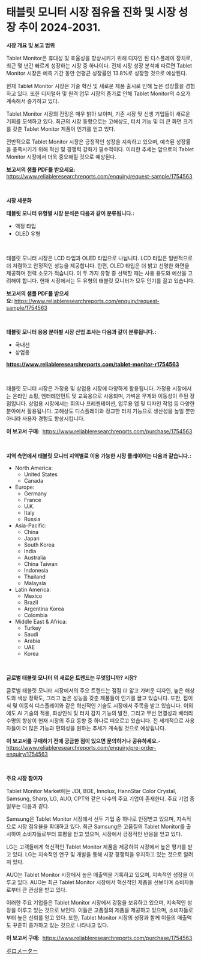 <p><h1>태블릿 모니터 시장 점유율 진화 및 시장 성장 추이 2024-2031.</h1></p><p><strong>시장 개요 및 보고 범위</strong></p>
<p><p>Tablet Monitor은 휴대성 및 효율성을 향상시키기 위해 디자인 된 디스플레이 장치로, 최근 몇 년간 빠르게 성장하는 시장 중 하나이다. 전체 시장 성장 분석에 따르면 Tablet Monitor 시장은 예측 기간 동안 연평균 성장률인 13.8%로 성장할 것으로 예상된다.</p><p>현재 Tablet Monitor 시장은 기술 혁신 및 새로운 제품 출시로 인해 높은 성장률을 경험하고 있다. 또한 디지털화 및 원격 업무 시장의 증가로 인해 Tablet Monitor의 수요가 계속해서 증가하고 있다.</p><p>Tablet Monitor 시장의 전망은 매우 밝아 보이며, 기존 시장 및 신생 기업들이 새로운 기회를 모색하고 있다. 최근의 시장 동향으로는 고해상도, 터치 기능 및 더 큰 화면 크기를 갖춘 Tablet Monitor 제품이 인기를 얻고 있다.</p><p>전반적으로 Tablet Monitor 시장은 긍정적인 성장을 지속하고 있으며, 예측된 성장률을 충족시키기 위해 혁신 및 경쟁력 강화가 필수적이다. 이러한 추세는 앞으로의 Tablet Monitor 시장에서 더욱 중요해질 것으로 예상된다.</p></p>
<p><strong>보고서의 샘플 PDF를 받으세요:</strong> <a href="https://www.reliableresearchreports.com/enquiry/request-sample/1754563">https://www.reliableresearchreports.com/enquiry/request-sample/1754563</a></p>
<p>&nbsp;</p>
<p><strong>시장 세분화</strong></p>
<p><strong>태블릿 모니터 유형별 시장 분석은 다음과 같이 분류됩니다.:</strong></p>
<p><ul><li>액정 타입</li><li>OLED 유형</li></ul></p>
<p>&nbsp;</p>
<p><p>태블릿 모니터 시장은 LCD 타입과 OLED 타입으로 나뉩니다. LCD 타입은 일반적으로 더 저렴하고 안정적인 성능을 제공합니다. 한편, OLED 타입은 더 밝고 선명한 화면을 제공하며 전력 소모가 적습니다. 이 두 가지 유형 중 선택할 때는 사용 용도와 예산을 고려해야 합니다. 현재 시장에서는 두 유형의 태블릿 모니터가 모두 인기를 끌고 있습니다.</p></p>
<p><strong>보고서의 샘플 PDF를 받으세요:</strong>&nbsp;<a href="https://www.reliableresearchreports.com/enquiry/request-sample/1754563">https://www.reliableresearchreports.com/enquiry/request-sample/1754563</a></p>
<p>&nbsp;</p>
<p><strong> 태블릿 모니터 응용 분야별 시장 산업 조사는 다음과 같이 분류됩니다.:</strong></p>
<p><ul><li>국내선</li><li>상업용</li></ul></p>
<p><strong><a href="https://www.reliableresearchreports.com/tablet-monitor-r1754563">https://www.reliableresearchreports.com/tablet-monitor-r1754563</a></strong></p>
<p>&nbsp;</p>
<p><p>태블릿 모니터 시장은 가정용 및 상업용 시장에 다양하게 활용됩니다. 가정용 시장에서는 온라인 쇼핑, 엔터테인먼트 및 교육용으로 사용되며, 가벼운 무게와 이동성이 주된 장점입니다. 상업용 시장에서는 회의나 프레젠테이션, 업무용 앱 및 디자인 작업 등 다양한 분야에서 활용됩니다. 고해상도 디스플레이와 정교한 터치 기능으로 생산성을 높일 뿐만 아니라 사용자 경험도 향상시킵니다.</p></p>
<p><strong>이 보고서 구매:</strong>&nbsp; <a href="https://www.reliableresearchreports.com/purchase/1754563">https://www.reliableresearchreports.com/purchase/1754563</a></p>
<p>&nbsp;</p>
<p><strong>지역 측면에서 태블릿 모니터 지역별로 이용 가능한 시장 플레이어는 다음과 같습니다.:</strong></p>
<p><ul>
    <li>
        North America:
        <ul>
            <li>United States</li>
            <li>Canada</li>
        </ul>
    </li>
    <li>
        Europe:
        <ul>
            <li>Germany</li>
            <li>France</li>
            <li>U.K.</li>
            <li>Italy</li>
            <li>Russia</li>
        </ul>
    </li>
    <li>
        Asia-Pacific:
        <ul>
            <li>China</li>
            <li>Japan</li>
            <li>South Korea</li>
            <li>India</li>
            <li>Australia</li>
            <li>China Taiwan</li>
            <li>Indonesia</li>
            <li>Thailand</li>
            <li>Malaysia</li>
        </ul>
    </li>
    <li>
        Latin America:
        <ul>
            <li>Mexico</li>
            <li>Brazil</li>
            <li>Argentina Korea</li>
            <li>Colombia</li>
        </ul>
    </li>
    <li>
        Middle East & Africa:
        <ul>
            <li>Turkey</li>
            <li>Saudi</li>
            <li>Arabia</li>
            <li>UAE</li>
            <li>Korea</li>
        </ul>
    </li>
    </ul></p>
<p>&nbsp;</p>
<p><strong>글로벌 태블릿 모니터 의 새로운 트렌드는 무엇입니까? 시장?</strong></p>
<p><p>글로벌 태블릿 모니터 시장에서의 주요 트렌드는 점점 더 얇고 가벼운 디자인, 높은 해상도와 색상 정확도, 그리고 높은 성능을 갖춘 제품들이 인기를 끌고 있습니다. 또한, 접이식 및 이동식 디스플레이와 같은 혁신적인 기술도 시장에서 주목을 받고 있습니다. 이외에도 AI 기술의 적용, 화상인식 및 터치 감지 기능의 발전, 그리고 무선 연결성과 배터리 수명의 향상이 현재 시장의 주요 동향 중 하나로 떠오르고 있습니다. 전 세계적으로 사용자들이 더 많은 기능과 편의성을 원하는 추세가 계속될 것으로 예상됩니다.</p></p>
<p><strong>이 보고서를 구매하기 전에 궁금한 점이 있으면 문의하거나 공유하세요.</strong>- <a href="https://www.reliableresearchreports.com/enquiry/pre-order-enquiry/1754563">https://www.reliableresearchreports.com/enquiry/pre-order-enquiry/1754563</a></p>
<p>&nbsp;</p>
<p><strong>주요 시장 참여자</strong></p>
<p><p>Tablet Monitor Market에는 JDI, BOE, Innolux, HannStar Color Crystal, Samsung, Sharp, LG, AUO, CPT와 같은 다수의 주요 기업이 존재한다. 주요 기업 중 일부는 다음과 같다.</p><p>Samsung은 Tablet Monitor 시장에서 선두 기업 중 하나로 인정받고 있으며, 지속적으로 시장 점유율을 확대하고 있다. 최근 Samsung은 고품질의 Tablet Monitor를 출시하여 소비자들로부터 호평을 받고 있으며, 시장에서 긍정적인 반응을 얻고 있다.</p><p>LG는 고객들에게 혁신적인 Tablet Monitor 제품을 제공하여 시장에서 높은 평가를 받고 있다. LG는 지속적인 연구 및 개발을 통해 시장 경쟁력을 유지하고 있는 것으로 알려져 있다.</p><p>AUO는 Tablet Monitor 시장에서 높은 매출액을 기록하고 있으며, 지속적인 성장을 이루고 있다. AUO는 최근 Tablet Monitor 시장에서 혁신적인 제품을 선보이며 소비자들로부터 큰 관심을 받고 있다.</p><p>이러한 주요 기업들은 Tablet Monitor 시장에서 강점을 보유하고 있으며, 지속적인 성장을 이루고 있는 것으로 보인다. 이들은 고품질의 제품을 제공하고 있으며, 소비자들로부터 높은 신뢰를 얻고 있다. 또한, Tablet Monitor 시장의 성장과 함께 이들의 매출액도 꾸준히 증가하고 있는 것으로 나타나고 있다.</p></p>
<p><strong>이 보고서 구매:</strong>&nbsp;&nbsp;<a href="https://www.reliableresearchreports.com/purchase/1754563">https://www.reliableresearchreports.com/purchase/1754563</a></p>
<p><p><a href="https://github.com/lily-u-genius/Market-Research-Report-List-1/blob/main/288795227931.md">ボロメーター</a></p></p>